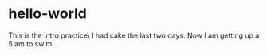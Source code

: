# hello-world
This is the intro practice\\
I had cake the last two days.  Now I am getting up a 5 am to swim.
